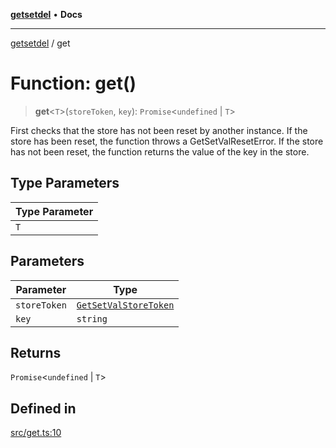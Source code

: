 [**getsetdel**](../README.md) • **Docs**

---

[getsetdel](../README.md) / get

# Function: get()

> **get**\<`T`\>(`storeToken`, `key`): `Promise`\<`undefined` \| `T`\>

First checks that the store has not been reset by another instance. If the
store has been reset, the function throws a GetSetValResetError. If the store
has not been reset, the function returns the value of the key in the store.

## Type Parameters

| Type Parameter |
| -------------- |
| `T`            |

## Parameters

| Parameter    | Type                                                          |
| ------------ | ------------------------------------------------------------- |
| `storeToken` | [`GetSetValStoreToken`](../interfaces/GetSetValStoreToken.md) |
| `key`        | `string`                                                      |

## Returns

`Promise`\<`undefined` \| `T`\>

## Defined in

[src/get.ts:10](https://github.com/ericvera/getsetdel/blob/main/src/get.ts#L10)
